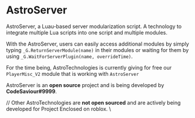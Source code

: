 # AstroServer

AstroServer, a Luau-based server modularization script. A technology to integrate multiple Lua scripts into one script and multiple modules. 

With the AstroServer, users can easily access additional modules by simply typing `_G.ReturnServerModule(name)` in their modules or waiting for them by using `_G.WaitForServerPlugin(name, overrideTime)`. 

For the time being, AstroTechnologies is currently giving for free our `PlayerMisc_V2` module that is working with `AstroServer`

AstroServer is an **open source** project and is being developed by **CodeSaviour#9999**.


// Other AstroTechnologies are **not open sourced** and are actively being developed for Project Enclosed on roblox. \\
